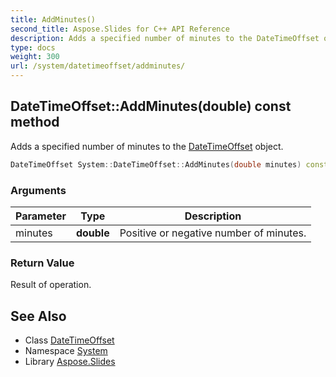 ```yaml
---
title: AddMinutes()
second_title: Aspose.Slides for C++ API Reference
description: Adds a specified number of minutes to the DateTimeOffset object.
type: docs
weight: 300
url: /system/datetimeoffset/addminutes/
---
```

## DateTimeOffset::AddMinutes(double) const method


Adds a specified number of minutes to the [DateTimeOffset](../) object.

```cpp
DateTimeOffset System::DateTimeOffset::AddMinutes(double minutes) const
```


### Arguments

| Parameter | Type | Description |
| --- | --- | --- |
| minutes | **double** | Positive or negative number of minutes. |

### Return Value

Result of operation.

## See Also

* Class [DateTimeOffset](../)
* Namespace [System](../../)
* Library [Aspose.Slides](../../../)